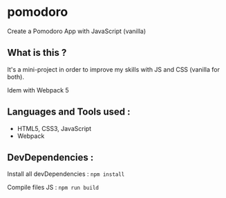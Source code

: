 # pomodoro
Create a Pomodoro App with JavaScript (vanilla)

## What is this ?
It's a mini-project in order to improve my skills with JS and CSS (vanilla for both).

Idem with Webpack 5

## Languages and Tools used :
* HTML5, CSS3, JavaScript
* Webpack

## DevDependencies : 
Install all devDependencies : `npm install`

Compile files JS : `npm run build`
